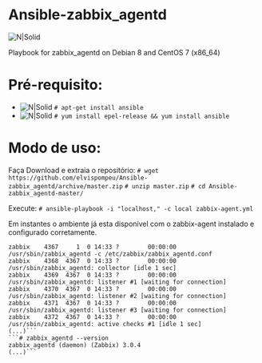 # Ansible-zabbix_agentd

![N|Solid](http://www.linuxsysadmin.com.br/wp-content/uploads/2015/08/cropped-linuxsysadmin2.png)

Playbook for zabbix_agentd on Debian 8 and CentOS 7 (x86_64)

# Pré-requisito:

  - ![N|Solid](http://www.linuxsysadmin.com.br/wp-content/uploads/2015/08/debian.png) ```# apt-get install ansible```
  - ![N|Solid](http://www.linuxsysadmin.com.br/wp-content/uploads/2016/07/centos.png) ```# yum install epel-release && yum install ansible```

# Modo de uso:

Faça Download e extraia o repositório:
```# wget https://github.com/elvispompeu/Ansible-zabbix_agentd/archive/master.zip```
```# unzip master.zip```
```# cd Ansible-zabbix_agentd-master/```

Execute:
 ```# ansible-playbook -i "localhost," -c local zabbix-agent.yml```

Em instantes o ambiente já esta disponível com o zabbix-agent instalado e configurado corretamente.

```# ps -ef | grep zabbix
zabbix    4367     1  0 14:33 ?        00:00:00 /usr/sbin/zabbix_agentd -c /etc/zabbix/zabbix_agentd.conf
zabbix    4368  4367  0 14:33 ?        00:00:00 /usr/sbin/zabbix_agentd: collector [idle 1 sec]          
zabbix    4369  4367  0 14:33 ?        00:00:00 /usr/sbin/zabbix_agentd: listener #1 [waiting for connection]
zabbix    4370  4367  0 14:33 ?        00:00:00 /usr/sbin/zabbix_agentd: listener #2 [waiting for connection]
zabbix    4371  4367  0 14:33 ?        00:00:00 /usr/sbin/zabbix_agentd: listener #3 [waiting for connection]
zabbix    4372  4367  0 14:33 ?        00:00:00 /usr/sbin/zabbix_agentd: active checks #1 [idle 1 sec]   
(...)```
```# zabbix_agentd --version
zabbix_agentd (daemon) (Zabbix) 3.0.4
(...)```
